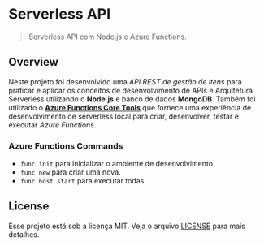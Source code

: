 # Serverless API
> Serverless API com Node.js e Azure Functions.

## Overview

Neste projeto foi desenvolvido uma *API REST de gestão de itens* para praticar e aplicar os conceitos de desenvolvimento de APIs e Arquitetura Serverless utilizando o **Node.js** e banco de dados **MongoDB**. Também foi utilizado o [**Azure Functions Core Tools**](https://github.com/Azure/azure-functions-core-tools) que fornece uma experiência de desenvolvimento de serverless local para criar, desenvolver, testar e executar *Azure Functions*. 

### Azure Functions Commands 

- ``func init`` para inicializar o ambiente de desenvolvimento.
- ``func new`` para criar uma nova.
- ``func host start`` para executar todas. 

## License 
Esse projeto está sob a licença MIT. Veja o arquivo [LICENSE](./LICENSE) para mais detalhes.